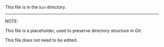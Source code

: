 This file is in the `bin` directory.

---
NOTE: 

This file is a placeholder, used to preserve directory structure in Git.

This file does not need to be edited.